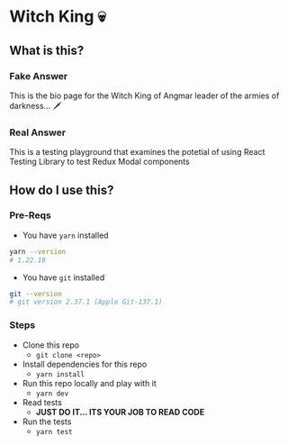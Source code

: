 # Witch King 💀

## What is this?

### Fake Answer

This is the bio page for the Witch King of Angmar leader of the armies of darkness... 🗡

### Real Answer 

This is a testing playground that examines the potetial of using React Testing Library to test Redux Modal components

## How do I use this?

### Pre-Reqs

- You have `yarn` installed

```bash
yarn --version
# 1.22.19
```

- You have `git` installed

```bash
git --version
# git version 2.37.1 (Apple Git-137.1)
```

### Steps

- Clone this repo
    - `git clone <repo>`
- Install dependencies for this repo
    - `yarn install`
- Run this repo locally and play with it 
    - `yarn dev`
- Read tests
    - __JUST DO IT... ITS YOUR JOB TO READ CODE__
- Run the tests 
    - `yarn test`
